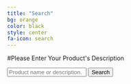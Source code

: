 ```yaml
---
title: "Search"
bg: orange
color: black
style: center
fa-icon: search
---
```


#Please Enter Your Product's Description

<form class="searchform cf">
	<input type="text" placeholder="Product name or description.">
	<button type="submit">
		Search
	</button>
</form>